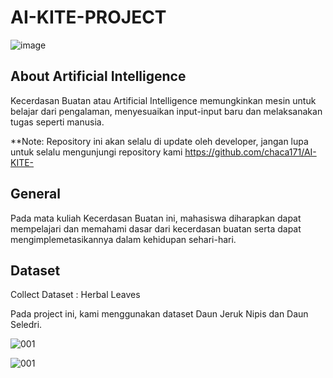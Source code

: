 # AI-KITE-PROJECT

![image](https://user-images.githubusercontent.com/79831507/138795742-dc2fdfb6-f16a-4af2-a589-de18093e65d7.png)

## About Artificial Intelligence

Kecerdasan Buatan atau Artificial Intelligence memungkinkan mesin untuk belajar dari pengalaman, menyesuaikan input-input baru dan melaksanakan tugas seperti manusia.

**Note: Repository ini akan selalu di update oleh developer, jangan lupa untuk selalu mengunjungi repository kami https://github.com/chaca171/AI-KITE- 


## General

Pada mata kuliah Kecerdasan Buatan ini, mahasiswa diharapkan dapat mempelajari dan memahami dasar dari kecerdasan buatan serta dapat mengimplemetasikannya dalam kehidupan sehari-hari.

## Dataset

Collect Dataset : Herbal Leaves

Pada project ini, kami menggunakan dataset Daun Jeruk Nipis dan Daun Seledri.

![001](https://user-images.githubusercontent.com/79831507/138796065-392ac4a4-c863-41fe-a589-0745424c5cbb.jpg)

![001](https://user-images.githubusercontent.com/79831507/138796096-f44e47dc-a3b4-4e24-a5a2-7e7bfeefbb17.jpg)
